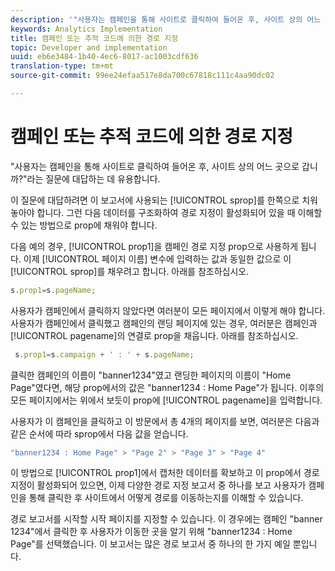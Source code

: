 ```yaml
---
description: '"사용자는 캠페인을 통해 사이트로 클릭하여 들어온 후, 사이트 상의 어느 곳으로 갑니까?"라는 질문에 대답하는 데 유용합니다.'
keywords: Analytics Implementation
title: 캠페인 또는 추적 코드에 의한 경로 지정
topic: Developer and implementation
uuid: eb6e3484-1b40-4ec6-8017-ac1003cdf636
translation-type: tm+mt
source-git-commit: 99ee24efaa517e8da700c67818c111c4aa90dc02

---
```



# 캠페인 또는 추적 코드에 의한 경로 지정

"사용자는 캠페인을 통해 사이트로 클릭하여 들어온 후, 사이트 상의 어느 곳으로 갑니까?"라는 질문에 대답하는 데 유용합니다.

이 질문에 대답하려면 이 보고서에 사용되는 [!UICONTROL sprop]를 한쪽으로 치워 놓아야 합니다. 그런 다음 데이터를 구조화하여 경로 지정이 활성화되어 있을 때 이해할 수 있는 방법으로 prop에 채워야 합니다.

다음 예의 경우, [!UICONTROL prop1]을 캠페인 경로 지정 prop으로 사용하게 됩니다. 이제 [!UICONTROL 페이지 이름] 변수에 입력하는 값과 동일한 값으로 이 [!UICONTROL sprop]를 채우려고 합니다. 아래를 참조하십시오.

```js
s.prop1=s.pageName;
```

사용자가 캠페인에서 클릭하지 않았다면 여러분이 모든 페이지에서 이렇게 해야 합니다. 사용자가 캠페인에서 클릭했고 캠페인의 랜딩 페이지에 있는 경우, 여러분은 캠페인과 [!UICONTROL pagename]의 연결로 prop을 채웁니다. 아래를 참조하십시오.

```js
 s.prop1=s.campaign + ' : ' + s.pageName;
```

클릭한 캠페인의 이름이 "banner1234"였고 랜딩한 페이지의 이름이 "Home Page"였다면, 해당 prop에서의 값은 "banner1234 : Home Page"가 됩니다. 이후의 모든 페이지에서는 위에서 보듯이 prop에 [!UICONTROL pagename]을 입력합니다.

사용자가 이 캠페인을 클릭하고 이 방문에서 총 4개의 페이지를 보면, 여러분은 다음과 같은 순서에 따라 sprop에서 다음 값을 얻습니다.

```js
"banner1234 : Home Page" > "Page 2" > "Page 3" > "Page 4"
```

이 방법으로 [!UICONTROL prop1]에서 캡처한 데이터를 확보하고 이 prop에서 경로 지정이 활성화되어 있으면, 이제 다양한 경로 지정 보고서 중 하나를 보고 사용자가 캠페인을 통해 클릭한 후 사이트에서 어떻게 경로를 이동하는지를 이해할 수 있습니다.

경로 보고서를 시작할 시작 페이지를 지정할 수 있습니다. 이 경우에는 캠페인 "banner 1234"에서 클릭한 후 사용자가 이동한 곳을 알기 위해 "banner1234 : Home Page"를 선택했습니다. 이 보고서는 많은 경로 보고서 중 하나의 한 가지 예일 뿐입니다.
